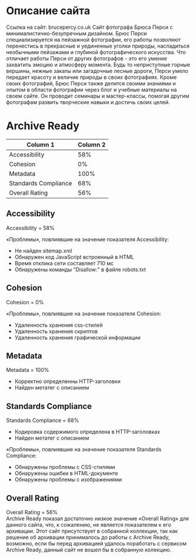 # Описание сайта
Ссылка на сайт: brucepercy.co.uk 
Сайт фотографа Брюса Перси с минималистично-безупречным дизайном. Брюс Перси специализируется на пейзажной фотографии, его работы позволяют перенестись в прекрасные и уединенные уголки природы, насладиться необычными пейзажами и глубиной фотографического искусства. Что отличает работы Перси от других фотографов - это его умение захватить эмоцию и атмосферу момента. Будь то неприступные горные вершины, нежные закаты или загадочные лесные дороги, Перси умело передает красоту и величие природы в своих фотографиях.
Кроме своих фотографий, Брюс Перси также делится своими знаниями и опытом в области фотографии через блог и учебные материалы на своем сайте. Он проводит семинары и мастер-классы, помогая другим фотографам развить творческие навыки и достичь своих целей.

# Archive Ready

| Column 1 | Column 2 | 
|----------|----------|
|Accessibility|58%| 
|Cohesion|0%| 
|Metadata|100%| 
|Standards Compliance|68%| 
|Overall Rating|56%| 

## Accessibility
Accessibility = 58%  
  
«Проблемы», повлиявшие на значение показателя Accessibility:  
* Не найден sitemap.xml
* Обнаружен код JavaScript встроенный в HTML  
* Время отклика сети составляет 710 мс
* Обнаружены команды "Disallow:" в файле robots.txt 
## Cohesion
Cohesion = 0%   

«Проблемы», повлиявшие на значение показателя Cohesion:  
* Удаленность хранения сss-стилей  
* Удаленность хранения скриптов  
* Удаленность хранения графической информации  
## Metadata  
Metadata = 100%  
  
* Корректно определенны HTTP-заголовки
* Найден метатег с описанием 
## Standards Compliance
Standards Compliance = 68%  

* Кодировка содержимого определена в HTTP-заголовках  
* Найден метатег с описанием  
  
«Проблемы», повлиявшие на значение показателя Standards Compliance:  
* Обнаружены проблемы с CSS-стилями  
* Обнаружены ошибки в HTML-документе
* Обнаружены проблемы с изображениями  

## Overall Rating
Overall Rating = 56%  
Archive Ready показал достаточно низкое значение «Overall Rating» для данного сайта, что, к сожалению, не является показателем к его архивации. Этот сайт присутствует в собранной коллекции, так как решение об архивации принималось до работы с Archive Ready, возможно, если бы перед архивацией удалось поработать с сервисом Archive Ready, данный сайт не вошел бы в собранную колекцию.


